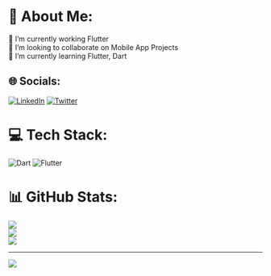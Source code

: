 # 💫 About Me:
🔭 I’m currently working Flutter<br>👯 I’m looking to collaborate on Mobile App Projects<br>🌱 I’m currently learning Flutter, Dart<br>


## 🌐 Socials:
[![LinkedIn](https://img.shields.io/badge/LinkedIn-%230077B5.svg?logo=linkedin&logoColor=white)](https://linkedin.com/in/hakan-pekşen-1538b5148/) [![Twitter](https://img.shields.io/badge/Twitter-%231DA1F2.svg?logo=Twitter&logoColor=white)](https://twitter.com/hknpksn) 

# 💻 Tech Stack:
![Dart](https://img.shields.io/badge/dart-%230175C2.svg?style=for-the-badge&logo=dart&logoColor=white) ![Flutter](https://img.shields.io/badge/Flutter-%2302569B.svg?style=for-the-badge&logo=Flutter&logoColor=white)
# 📊 GitHub Stats:
![](https://github-readme-stats.vercel.app/api?username=hakanpeksen&theme=dark&hide_border=false&include_all_commits=false&count_private=false)<br/>
![](https://github-readme-streak-stats.herokuapp.com/?user=hakanpeksen&theme=dark&hide_border=false)<br/>
![](https://github-readme-stats.vercel.app/api/top-langs/?username=hakanpeksen&theme=dark&hide_border=false&include_all_commits=false&count_private=false&layout=compact)

---
[![](https://visitcount.itsvg.in/api?id=hakanpeksen&icon=0&color=0)](https://visitcount.itsvg.in)
